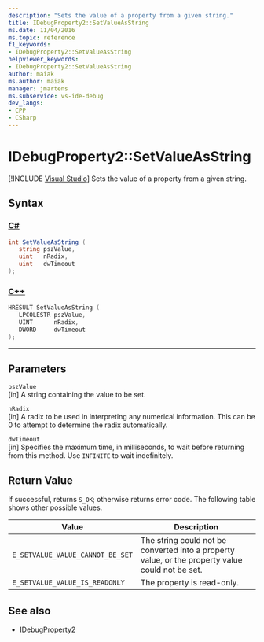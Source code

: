 ```yaml
---
description: "Sets the value of a property from a given string."
title: IDebugProperty2::SetValueAsString
ms.date: 11/04/2016
ms.topic: reference
f1_keywords:
- IDebugProperty2::SetValueAsString
helpviewer_keywords:
- IDebugProperty2::SetValueAsString
author: maiak
ms.author: maiak
manager: jmartens
ms.subservice: vs-ide-debug
dev_langs:
- CPP
- CSharp
---
```

# IDebugProperty2::SetValueAsString

 [!INCLUDE [Visual Studio](~/includes/applies-to-version/vs-windows-only.md)]
Sets the value of a property from a given string.

## Syntax

### [C#](#tab/csharp)
```csharp
int SetValueAsString ( 
   string pszValue,
   uint   nRadix,
   uint   dwTimeout
);
```
### [C++](#tab/cpp)
```cpp
HRESULT SetValueAsString ( 
   LPCOLESTR pszValue,
   UINT      nRadix,
   DWORD     dwTimeout
);
```
---

## Parameters
`pszValue`\
[in] A string containing the value to be set.

`nRadix`\
[in] A radix to be used in interpreting any numerical information. This can be 0 to attempt to determine the radix automatically.

`dwTimeout`\
[in] Specifies the maximum time, in milliseconds, to wait before returning from this method. Use `INFINITE` to wait indefinitely.

## Return Value
 If successful, returns `S_OK`; otherwise returns error code. The following table shows other possible values.

|Value|Description|
|-----------|-----------------|
|`E_SETVALUE_VALUE_CANNOT_BE_SET`|The string could not be converted into a property value, or the property value could not be set.|
|`E_SETVALUE_VALUE_IS_READONLY`|The property is read-only.|

## See also
- [IDebugProperty2](../../../extensibility/debugger/reference/idebugproperty2.md)
